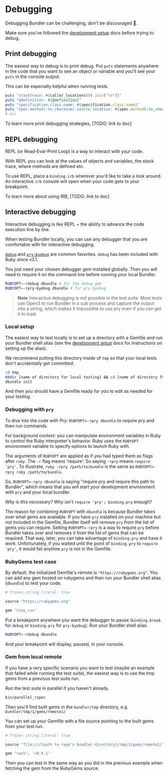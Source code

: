 # Debugging

Debugging Bundler can be challenging, don't be discouraged 🤗.

Make sure you've followed the [development setup](SETUP.md) docs before trying to debug.

## Print debugging

The easiest way to debug is to print debug. Put `puts` statements anywhere in the code that you want to see an object or variable and you'll see your `puts` in the console output.

This can be especially helpful when running tests.

```ruby
puts "stacktrace: #{caller_locations(0).join("\n")}"
puts "@definition: #{@definition}"
puts "specification.class.name: #{specification.class.name}"
puts "spec.method(:to_checksum).source_location: #{spec.method(:to_checksum).source_location}"
# etc
```

To learn more print debugging strategies, [TODO: link to doc]

## REPL debugging

REPL (or Read-Eval-Print Loop) is a way to interact with your code.

With REPL you can look at the values of objects and variables, the stack trace, where methods are defined etc.

To use REPL, place a `binding.irb` wherever you'd like to take a look around. An interactive `irb` console will open when your code gets to your breakpoint.

To learn more about using IRB, [TODO: link to doc]

## Interactive debugging

Interactive debugging is like REPL + the ability to advance the code execution line by line.

When testing Bundler locally, you can use any debugger that you are comfortable with for interactive debugging.

[`debug`](https://github.com/ruby/debug) and [`pry-byebug`](https://github.com/deivid-rodriguez/pry-byebug) are common favorites. `debug` has been included with Ruby since v3.1.

You just need your chosen debugger gem installed globally. Then you will need to require it on the command line before running your local Bundler.

```bash
RUBYOPT=-rdebug dbundle # for the debug gem
RUBYOPT=-rpry-byebug dbundle # for pry-byebug
```

> **Note**
> Interactive debugging is not possible in the test suite. Most tests use Open3 to run Bundler in a sub process and capture the output into a string, which makes it impossible to use pry even if you can get it to load.

### Local setup

The easiest way to test locally is to set up a directory with a Gemfile and run your Bundler shell alias (see the [development setup](SETUP.md) docs for instructions on setting up the alias).

We recommend putting this directory inside of `tmp` so that your local tests don't accidentally get committed.

```bash
cd tmp
mkdir [name of directory for local testing] && cd [name of directory for local testing]
dbundle init
```

And then you should have a Gemfile ready for you to edit as needed for your testing.

### Debugging with `pry`

To dive into the code with Pry: `RUBYOPT=-rpry dbundle` to require pry and then run commands.

For background context: you can manipulate environment variables in Ruby to control the Ruby interpreter's behavior. Ruby uses the `RUBYOPT` environment variable to specify options to launch Ruby with.

The arguments of `RUBYOPT` are applied as if you had typed them as flags after `ruby`. The `-r` flag means 'require'. So saying `-rpry` means `require 'pry'`. To illustrate, `ruby -rpry /path/to/bundle` is the same as `RUBYOPT=-rpry ruby /path/to/bundle`.

So, `RUBYOPT=-rpry dbundle` is saying "require pry and require this path to Bundler", which means that you will start your development environment with `pry` and your local bundler.

_Why is this necessary?_ Why isn't `require 'pry'; binding.pry` enough?

The reason for combining `RUBYOPT` with `dbundle` is because Bundler takes over what gems are available. If you have `pry` installed on your machine but not included in the Gemfile, Bundler itself will remove `pry` from the list of gems you can require. Setting `RUBYOPT=-rpry` is a way to require `pry` before Bundler takes over and removes it from the list of gems that can be required. That way, later, you can take advantage of `binding.pry` and have it work.
Unfortunately, if you waited until the point of `binding.pry` to `require 'pry'`, it would fail anytime `pry` is not in the Gemfile.

### RubyGems test case
By default, the initialized Gemfile's remote is `"https://rubygems.org"`. You can add any gem hosted on rubygems and then run your Bundler shell alias (`dbundle`) to test your code.

```ruby
# frozen_string_literal: true

source "https://rubygems.org"

gem 'tiny_css'
```

Put a breakpoint anywhere you want the debugger to pause (`binding.break` for `debug` or `binding.pry` for `pry-byebug`). Run your Bundler shell alias.

```bash
RUBYOPT=-rdebug dbundle
```

And your breakpoint will display, paused, in your console.

### Gem from local remote
If you have a very specific scenario you want to test (maybe an example that failed while running the test suite), the easiest way is to use the tmp gems from a previous test suite run.

Run the test suite in parallel if you haven't already.

```bash
bin/parallel_rspec
```

Then you'll find built gems in the `bundler/tmp` directory, e.g. `bundler/tmp/1/gems/remote1/`

You can set up your Gemfile with a file source pointing to the built gems from your test run.

```ruby
# frozen_string_literal: true

source "file:///[path to repo's bundler directory]/tmp/1/gems/remote1/"

gem "rack", '=0.9.1'
```

Then you can test in the same way as you did in the previous example when fetching the gem from the RubyGems source.
